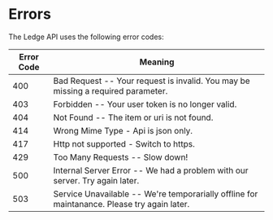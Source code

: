 # Errors

The Ledge API uses the following error codes:


Error Code | Meaning
---------- | -------
400 | Bad Request -- Your request is invalid. You may be missing a required parameter.
403 | Forbidden -- Your user token is no longer valid.
404 | Not Found -- The item or uri is not found.
414 | Wrong Mime Type - Api is json only.
417 | Http not supported - Switch to https.
429 | Too Many Requests -- Slow down!
500 | Internal Server Error -- We had a problem with our server. Try again later.
503 | Service Unavailable -- We're temporarially offline for maintanance. Please try again later.
